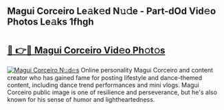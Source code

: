 ## Magui Corceiro Le𝚊k𝚎d N𝚞𝚍e - Part-dOd Vid𝚎o Photos Le𝚊ks 1fhgh

# <h2><a href="http://fbckr9.evod.top/?m=Magui+Corceiro">🔗 👉🔴 Magui Corceiro Vid𝚎o Ph𝚘t𝚘s</a></h2>

[![Magui Corceiro N𝚞d𝚎s](https://i.imgur.com/8V9OHl7.gif)](http://fbckr9.evod.top/?m=Magui+Corceiro)
Online personality Magui Corceiro and content creator who has gained fame for posting lifestyle and dance-themed content, including dance trend performances and mini vlogs. Magui Corceiro public image is one of resilience and perseverance, but he's also known for his sense of humor and lightheartedness. 
